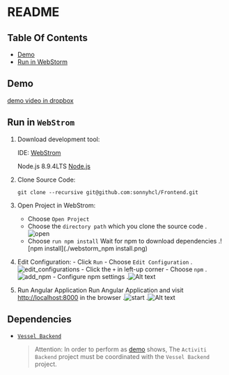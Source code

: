 # README
## Table Of Contents
-   [Demo](#demo)
-   [Run in WebStorm](#run-in-webstorm)
## Demo
[demo video in dropbox](https://www.dropbox.com/s/gi2rrvfkl17vlng/vessel.mp4?dl=0)
## Run in `WebStrom`
1.  Download development tool:

    IDE: [WebStrom](http://www.jetbrains.com/webstorm/)
    
    Node.js 8.9.4LTS [Node.js](https://nodejs.org/en/)

2.  Clone Source Code:

    `git clone --recursive git@github.com:sonnyhcl/Frontend.git`

3.  Open Project in WebStrom:  
    -   Choose `Open Project`
    -   Choose the `directory path` which you clone the source code
    .![open](./webstorm_open_project.png)
    -   Choose `run npm install` Wait for npm to download dependencies
    .![npm install](./webstorm_npm install.png)

4.    Edit Configuration:
    -   Click `Run`
    -   Choose `Edit Configuration`
    .![edit_configurations](./webstorm_edit_configurations.png)
    -   Click the `+` in left-up corner
    -   Choose `npm`
    .![add_npm](./webstorm_add_npm.png)
    -   Configure npm settings
    .![Alt text](./webstorm_apply.png)
5.  Run Angular Application
Run Angular Application and visit [http://localhost:8000](http://localhost:8000) in the browser
  .![start](./webstorm_start.png)
  .![Alt text](./webstorm_map.png)

## Dependencies
-   [`Vessel Backend`](https://www.github.com/sonnyhcl/Backend)
    > Attention: In order to perform as [demo](#demo) shows, The `Activiti Backend` project must be coordinated with the `Vessel Backend` project.

